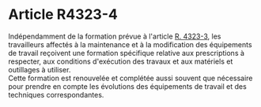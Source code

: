 # Article R4323-4

  
Indépendamment de la formation prévue à l'article [R. 4323-3][1], les travailleurs affectés à la maintenance et à la modification des équipements de travail reçoivent une formation spécifique relative aux prescriptions à respecter, aux conditions d'exécution des travaux et aux matériels et outillages à utiliser.   
Cette formation est renouvelée et complétée aussi souvent que nécessaire pour prendre en compte les évolutions des équipements de travail et des techniques correspondantes.

 [1]: /affichCodeArticle.do?cidTexte=LEGITEXT000006072050&idArticle=LEGIARTI000018489714&dateTexte=&categorieLien=cid